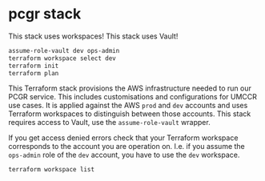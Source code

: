# pcgr stack
This stack uses workspaces!
This stack uses Vault!

```bash
assume-role-vault dev ops-admin
terraform workspace select dev
terraform init
terraform plan
```

This Terraform stack provisions the AWS infrastructure needed to run our PCGR service. This includes customisations and configurations for UMCCR use cases. It is applied against the AWS `prod` and `dev` accounts and uses Terraform workspaces to distinguish between those accounts.
This stack requires access to Vault, use the `assume-role-vault` wrapper.

If you get access denied errors check that your Terraform workspace corresponds to the account you are operation on. I.e. if you assume the `ops-admin` role of the `dev` account, you have to use the `dev` workspace.

```bash
terraform workspace list
```
